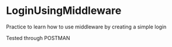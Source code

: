 # LoginUsingMiddleware
Practice to learn how to use middleware by creating a simple login

Tested through POSTMAN
